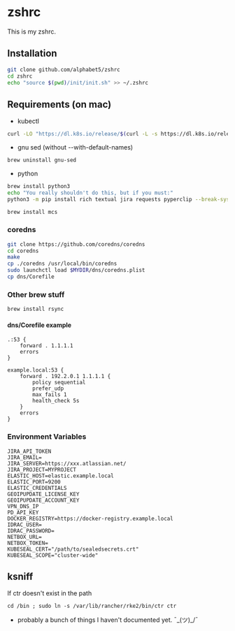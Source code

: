 # zshrc
 This is my zshrc.

## Installation

```bash
git clone github.com/alphabet5/zshrc
cd zshrc
echo "source $(pwd)/init/init.sh" >> ~/.zshrc
```

## Requirements (on mac)

- kubectl 
```bash
curl -LO "https://dl.k8s.io/release/$(curl -L -s https://dl.k8s.io/release/stable.txt)/bin/darwin/arm64/kubectl"
```
- gnu sed (without --with-default-names)
```bash
brew uninstall gnu-sed
```
- python
```bash
brew install python3
echo "You really shouldn't do this, but if you must:"
python3 -m pip install rich textual jira requests pyperclip --break-system-packages
```

```bash
brew install mcs
```

### coredns
```bash
git clone https://github.com/coredns/coredns
cd coredns
make
cp ./coredns /usr/local/bin/coredns
sudo launchctl load $MYDIR/dns/coredns.plist
cp dns/Corefile 
```

### Other brew stuff

```bash
brew install rsync

```

#### dns/Corefile example

```text
.:53 {
    forward . 1.1.1.1
    errors
}

example.local:53 {
    forward . 192.2.0.1 1.1.1.1 {
        policy sequential
        prefer_udp
        max_fails 1
        health_check 5s
    }
    errors
}
```

### Environment Variables

```
JIRA_API_TOKEN
JIRA_EMAIL=
JIRA_SERVER=https://xxx.atlassian.net/
JIRA_PROJECT=MYPROJECT
ELASTIC_HOST=elastic.example.local
ELASTIC_PORT=9200
ELASTIC_CREDENTIALS
GEOIPUPDATE_LICENSE_KEY
GEOIPUPDATE_ACCOUNT_KEY
VPN_DNS_IP
PD_API_KEY
DOCKER_REGISTRY=https://docker-registry.example.local
IDRAC_USER=
IDRAC_PASSWORD=
NETBOX_URL=
NETBOX_TOKEN=
KUBESEAL_CERT="/path/to/sealedsecrets.crt"
KUBESEAL_SCOPE="cluster-wide"
```

## ksniff

If ctr doesn't exist in the path

```
cd /bin ; sudo ln -s /var/lib/rancher/rke2/bin/ctr ctr
```

- probably a bunch of things I haven't documented yet. ¯\_(ツ)_/¯